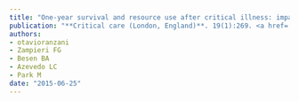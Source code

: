 ```yaml
---
title: "One-year survival and resource use after critical illness: impact of organ failure and residual organ dysfunction in a cohort study in Brazil"
publication: "**Critical care (London, England)**. 19(1):269. <a href='https://doi.org/10.1186/s13054-015-0986-6' target='_blank' rel='noopener noreferrer'>10.1186/s13054-015-0986-6</a>"
authors:
- otavioranzani
- Zampieri FG
- Besen BA
- Azevedo LC
- Park M
date: "2015-06-25"
---
```

